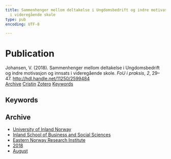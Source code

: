 ```yaml
---
title: Sammenhenger mellom deltakelse i Ungdomsbedrift og indre motivasjon og innsats
  i videregående skole
type: pub
encoding: UTF-8

---
```

<h1>Publication</h1>
<article id="csl-bib-container-QWJZZIH3" class="csl-bib-container">
  <div class="csl-bib-body"> <div class="csl-entry">Johansen, V. (2018). Sammenhenger mellom deltakelse i Ungdomsbedrift og indre motivasjon og innsats i videregående skole. <i>FoU i praksis</i>, <i>2</i>, 29–47. <a href="http://hdl.handle.net/11250/2599484">http://hdl.handle.net/11250/2599484</a></div> </div>
  <div class="csl-bib-buttons">
    <a href="#taxonomy-article-QWJZZIH3" alt="archive" class="csl-bib-button">Archive</a>
    <a href="https://app.cristin.no/results/show.jsf?id=1603562" alt="Cristin" class="csl-bib-button">Cristin</a>
    <a href="http://zotero.org/groups/5881554/items/QWJZZIH3" alt="Zotero" class="csl-bib-button">Zotero</a>
    <a href="#keywords-article-QWJZZIH3" alt="keywords" class="csl-bib-button">Keywords</a>
  </div>
  <div id="csl-bib-meta-container-QWJZZIH3"></div>
</article>
<div id="csl-bib-meta-QWJZZIH3" class="csl-bib-meta">
  <article id="keywords-article-QWJZZIH3" class="keywords-article">
    <h1>Keywords</h1>
    
  </article>
  <article id="taxonomy-article-QWJZZIH3" class="taxonomy-article">
    <h1>Archive</h1>
    <ul>
      <li><a href="{{< params subfolder >}}en/archive/?key=3DCRN523">University of Inland Norway</a></li>
      <li><a href="{{< params subfolder >}}en/archive/?key=DU8Q9LN9">Inland School of Business and Social Sciences</a></li>
      <li><a href="{{< params subfolder >}}en/archive/?key=IRYXBU4S">Eastern Norway Research Institute</a></li>
      <li><a href="{{< params subfolder >}}en/archive/?key=64DNHFWC">2018</a></li>
      <li><a href="{{< params subfolder >}}en/archive/?key=PXCRPAT5">August</a></li>
    </ul>
  </article>
</div>
